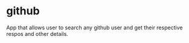 # github
App that allows user to search any github user and  get their respective respos and other details.
